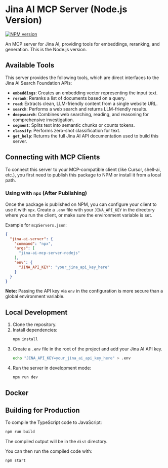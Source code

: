 # Jina AI MCP Server (Node.js Version)

[![NPM version](https://badge.fury.io/js/jina-ai-mcp-server-nodejs.svg)](https://badge.fury.io/js/jina-ai-mcp-server-nodejs)

An MCP server for Jina AI, providing tools for embeddings, reranking, and generation. This is the Node.js version.

## Available Tools

This server provides the following tools, which are direct interfaces to the Jina AI Search Foundation APIs:

-   **`embeddings`**: Creates an embedding vector representing the input text.
-   **`rerank`**: Reranks a list of documents based on a query.
-   **`read`**: Extracts clean, LLM-friendly content from a single website URL.
-   **`search`**: Performs a web search and returns LLM-friendly results.
-   **`deepsearch`**: Combines web searching, reading, and reasoning for comprehensive investigation.
-   **`segment`**: Splits text into semantic chunks or counts tokens.
-   **`classify`**: Performs zero-shot classification for text.
-   **`get_help`**: Returns the full Jina AI API documentation used to build this server.

## Connecting with MCP Clients

To connect this server to your MCP-compatible client (like Cursor, shell-ai, etc.), you first need to publish this package to NPM or install it from a local path.

### Using with `npx` (After Publishing)

Once the package is published on NPM, you can configure your client to use it with `npx`. Create a `.env` file with your `JINA_API_KEY` in the directory where you run the client, or make sure the environment variable is set.

Example for `mcpServers.json`:

```json
{
  "jina-ai-server": {
    "command": "npx",
    "args": [
      "jina-ai-mcp-server-nodejs"
    ],
    "env": {
      "JINA_API_KEY": "your_jina_api_key_here"
    }
  }
}
```

**Note:** Passing the API key via `env` in the configuration is more secure than a global environment variable.

## Local Development

1.  Clone the repository.
2.  Install dependencies:
    ```bash
    npm install
    ```
3.  Create a `.env` file in the root of the project and add your Jina AI API key.
    ```bash
    echo "JINA_API_KEY=your_jina_ai_api_key_here" > .env
    ```
4.  Run the server in development mode:
    ```bash
    npm run dev
    ```

## Docker

## Building for Production

To compile the TypeScript code to JavaScript:

```sh
npm run build
```
The compiled output will be in the `dist` directory.

You can then run the compiled code with:
```sh
npm start
``` 